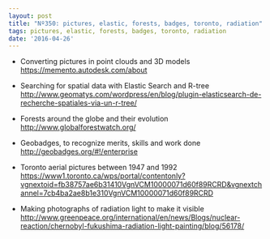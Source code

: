 ```yaml
---
layout: post
title: "Nº350: pictures, elastic, forests, badges, toronto, radiation"
tags: pictures, elastic, forests, badges, toronto, radiation
date: '2016-04-26'
---
```


* Converting pictures in point clouds and 3D models
  https://memento.autodesk.com/about

* Searching for spatial data with Elastic Search and R-tree
  http://www.geomatys.com/wordpress/en/blog/plugin-elasticsearch-de-recherche-spatiales-via-un-r-tree/

* Forests around the globe and their evolution
  http://www.globalforestwatch.org/

* Geobadges, to recognize merits, skills and work done
  http://geobadges.org/#!/enterprise

* Toronto aerial pictures between 1947 and 1992
  https://www1.toronto.ca/wps/portal/contentonly?vgnextoid=fb38757ae6b31410VgnVCM10000071d60f89RCRD&vgnextchannel=7cb4ba2ae8b1e310VgnVCM10000071d60f89RCRD

* Making photographs of radiation light to make it visible
  http://www.greenpeace.org/international/en/news/Blogs/nuclear-reaction/chernobyl-fukushima-radiation-light-painting/blog/56178/
